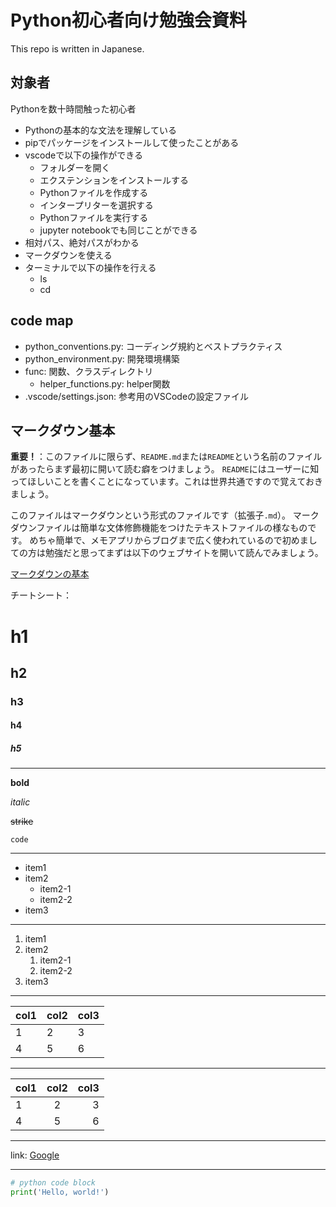 # Python初心者向け勉強会資料

This repo is written in Japanese.

## 対象者

Pythonを数十時間触った初心者

- Pythonの基本的な文法を理解している
- pipでパッケージをインストールして使ったことがある
- vscodeで以下の操作ができる
  - フォルダーを開く
  - エクステンションをインストールする
  - Pythonファイルを作成する
  - インタープリターを選択する
  - Pythonファイルを実行する
  - jupyter notebookでも同じことができる
- 相対パス、絶対パスがわかる
- マークダウンを使える
- ターミナルで以下の操作を行える
  - ls
  - cd

## code map

- python_conventions.py: コーディング規約とベストプラクティス
- python_environment.py: 開発環境構築
- func: 関数、クラスディレクトリ
  - helper_functions.py: helper関数
- .vscode/settings.json: 参考用のVSCodeの設定ファイル

## マークダウン基本

**重要！**：このファイルに限らず、`README.md`または`README`という名前のファイルがあったらまず最初に開いて読む癖をつけましょう。
`README`にはユーザーに知ってほしいことを書くことになっています。これは世界共通ですので覚えておきましょう。

このファイルはマークダウンという形式のファイルです（拡張子`.md`）。
マークダウンファイルは簡単な文体修飾機能をつけたテキストファイルの様なものです。
めちゃ簡単で、メモアプリからブログまで広く使われているので初めましての方は勉強だと思ってまずは以下のウェブサイトを開いて読んでみましょう。

[マークダウンの基本](https://tracpath.com/works/development/markdown_basics/)

チートシート：

# h1
## h2
### h3
#### h4
##### h5

---

**bold**

*italic*

~~strike~~

`code`

---

- item1
- item2
  - item2-1
  - item2-2
- item3

---

1. item1
2. item2
   1. item2-1
   2. item2-2
3. item3

---

| col1 | col2 | col3 |
|------|------|------|
| 1    | 2    | 3    |
| 4    | 5    | 6    |

---

| col1 | col2 | col3 |
|:-----|:----:|-----:|
| 1    | 2    | 3    |
| 4    | 5    | 6    |

---

link: [Google](https://www.google.com)

---

```python
# python code block
print('Hello, world!')
```